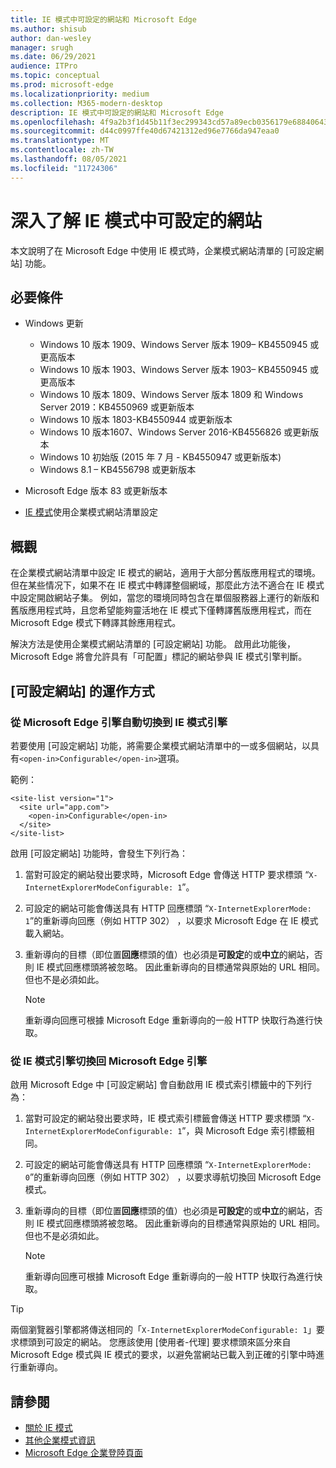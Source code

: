 ```yaml
---
title: IE 模式中可設定的網站和 Microsoft Edge
ms.author: shisub
author: dan-wesley
manager: srugh
ms.date: 06/29/2021
audience: ITPro
ms.topic: conceptual
ms.prod: microsoft-edge
ms.localizationpriority: medium
ms.collection: M365-modern-desktop
description: IE 模式中可設定的網站和 Microsoft Edge
ms.openlocfilehash: 4f9a2b3f1d45b11f3ec299343cd57a89ecb0356179e6884064333d4b8f12e6cc
ms.sourcegitcommit: d44c0997ffe40d67421312ed96e7766da947eaa0
ms.translationtype: MT
ms.contentlocale: zh-TW
ms.lasthandoff: 08/05/2021
ms.locfileid: "11724306"
---
```

# <a name="learn-about-configurable-sites-in-ie-mode"></a>深入了解 IE 模式中可設定的網站

本文說明了在 Microsoft Edge 中使用 IE 模式時，企業模式網站清單的 [可設定網站] 功能。

## <a name="prerequisites"></a>必要條件

- Windows 更新

  - Windows 10 版本 1909、Windows Server 版本 1909– KB4550945  或更高版本
  - Windows 10 版本 1903、Windows Server 版本 1903– KB4550945  或更高版本
  - Windows 10 版本 1809、Windows Server 版本 1809 和 Windows Server 2019：KB4550969 或更新版本
  - Windows 10 版本 1803-KB4550944 或更新版本
  - Windows 10 版本1607、Windows Server 2016-KB4556826 或更新版本
  - Windows 10 初始版 (2015 年 7 月 - KB4550947 或更新版本)
  - Windows 8.1 – KB4556798 或更新版本

- Microsoft Edge 版本 83 或更新版本
- [IE 模式](./edge-ie-mode.md)使用企業模式網站清單設定

## <a name="overview"></a>概觀

在企業模式網站清單中設定 IE 模式的網站，適用于大部分舊版應用程式的環境。 但在某些情况下，如果不在 IE 模式中轉譯整個網域，那麼此方法不適合在 IE 模式中設定開啟網站子集。 例如，當您的環境同時包含在單個服務器上運行的新版和舊版應用程式時，且您希望能夠靈活地在 IE 模式下僅轉譯舊版應用程式，而在 Microsoft Edge 模式下轉譯其餘應用程式。

解決方法是使用企業模式網站清單的 [可設定網站] 功能。 啟用此功能後，Microsoft Edge 將會允許具有「可配置」標記的網站參與 IE 模式引擎判斷。

## <a name="how-configurable-sites-works"></a>[可設定網站] 的運作方式

### <a name="automatic-switching-from-the-microsoft-edge-engine-to-the-ie-mode-engine"></a>從 Microsoft Edge 引擎自動切換到 IE 模式引擎

若要使用 [可設定網站] 功能，將需要企業模式網站清單中的一或多個網站，以具有`<open-in>Configurable</open-in>`選項。

範例：

```
<site-list version="1">
  <site url="app.com">
    <open-in>Configurable</open-in>
  </site>
</site-list>
```

啟用 [可設定網站] 功能時，會發生下列行為：

1. 當對可設定的網站發出要求時，Microsoft Edge 會傳送 HTTP 要求標頭 “`X-InternetExplorerModeConfigurable: 1`”。
2. 可設定的網站可能會傳送具有 HTTP 回應標頭 “`X-InternetExplorerMode: 1`”的重新導向回應（例如 HTTP 302） ，以要求 Microsoft Edge 在 IE 模式載入網站。
3. 重新導向的目標（即位置**回應**標頭的值）也必須是**可設定**的或**中立**的網站，否則 IE 模式回應標頭將被忽略。 因此重新導向的目標通常與原始的 URL 相同。 但也不是必須如此。

   > [!NOTE]
   > 重新導向回應可根據 Microsoft Edge 重新導向的一般 HTTP 快取行為進行快取。

### <a name="switching-back-from-ie-mode-engine-to-microsoft-edge-engine"></a>從 IE 模式引擎切換回 Microsoft Edge 引擎

啟用 Microsoft Edge 中 [可設定網站] 會自動啟用 IE 模式索引標籤中的下列行為：

1. 當對可設定的網站發出要求時，IE 模式索引標籤會傳送 HTTP 要求標頭 “`X-InternetExplorerModeConfigurable: 1`”，與 Microsoft Edge 索引標籤相同。
2. 可設定的網站可能會傳送具有 HTTP 回應標頭 “`X-InternetExplorerMode: 0`”的重新導向回應（例如 HTTP 302） ，以要求導航切換回 Microsoft Edge 模式。
3. 重新導向的目標（即位置**回應**標頭的值）也必須是**可設定**的或**中立**的網站，否則 IE 模式回應標頭將被忽略。 因此重新導向的目標通常與原始的 URL 相同。 但也不是必須如此。

   > [!NOTE]
   > 重新導向回應可根據 Microsoft Edge 重新導向的一般 HTTP 快取行為進行快取。

> [!TIP]
> 兩個瀏覽器引擎都將傳送相同的「`X-InternetExplorerModeConfigurable: 1`」要求標頭到可設定的網站。 您應該使用 [使用者-代理] 要求標頭來區分來自 Microsoft Edge 模式與 IE 模式的要求，以避免當網站已載入到正確的引擎中時進行重新導向。

## <a name="see-also"></a>請參閱

- [關於 IE 模式](./edge-ie-mode.md)
- [其他企業模式資訊](/internet-explorer/ie11-deploy-guide/enterprise-mode-overview-for-ie11)
- [Microsoft Edge 企業登陸頁面](https://aka.ms/EdgeEnterprise)